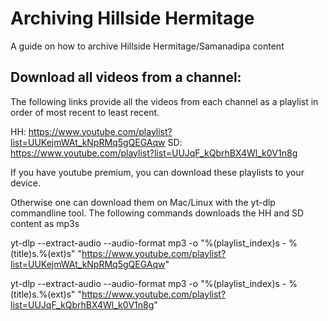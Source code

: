 # Archiving Hillside Hermitage
A guide on how to archive Hillside Hermitage/Samanadipa content

## Download all videos from a channel:
The following links provide all the videos from each channel as a playlist in order of most recent to least recent.

HH: https://www.youtube.com/playlist?list=UUKejmWAt_kNpRMq5gQEGAqw
SD: https://www.youtube.com/playlist?list=UUJqF_kQbrhBX4Wl_k0V1n8g

If you have youtube premium, you can download these playlists to your device.

Otherwise one can download them on Mac/Linux with the yt-dlp commandline tool. The following commands downloads the HH and SD content as mp3s

yt-dlp --extract-audio --audio-format mp3 -o "%(playlist_index)s - %(title)s.%(ext)s" "https://www.youtube.com/playlist?list=UUKejmWAt_kNpRMq5gQEGAqw"

yt-dlp --extract-audio --audio-format mp3 -o "%(playlist_index)s - %(title)s.%(ext)s" "https://www.youtube.com/playlist?list=UUJqF_kQbrhBX4Wl_k0V1n8g"

